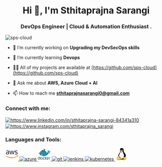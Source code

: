 <h1 align="center">Hi 👋, I'm Sthitaprajna Sarangi</h1>
<h3 align="center">DevOps Engineer | Cloud & Automation Enthusiast .</h3>

<p align="left"> <img src="https://komarev.com/ghpvc/?username=sps-cloud&label=Profile%20views&color=0e75b6&style=flat" alt="sps-cloud" /> </p>

- 🔭 I’m currently working on **Upgrading my DevSecOps skills**

- 🌱 I’m currently learning **Devops**

- 👨‍💻 All of my projects are available at [https://github.com/sps-cloud](https://github.com/sps-cloud)

- 💬 Ask me about **AWS, Azure Cloud + AI**

- 📫 How to reach me **sthitaprajnasarangi0@gmail.com**

<h3 align="left">Connect with me:</h3>
<p align="left">
<a href="https://linkedin.com/in/https://www.linkedin.com/in/sthitaprajna-sarangi-84341a310" target="blank"><img align="center" src="https://raw.githubusercontent.com/rahuldkjain/github-profile-readme-generator/master/src/images/icons/Social/linked-in-alt.svg" alt="https://www.linkedin.com/in/sthitaprajna-sarangi-84341a310" height="30" width="40" /></a>
<a href="https://instagram.com/https://www.instagram.com/sthitaprajna_sarangi" target="blank"><img align="center" src="https://raw.githubusercontent.com/rahuldkjain/github-profile-readme-generator/master/src/images/icons/Social/instagram.svg" alt="https://www.instagram.com/sthitaprajna_sarangi" height="30" width="40" /></a>
</p>

<h3 align="left">Languages and Tools:</h3>
<p align="left"> <a href="https://aws.amazon.com" target="_blank" rel="noreferrer"> <img src="https://raw.githubusercontent.com/devicons/devicon/master/icons/amazonwebservices/amazonwebservices-original-wordmark.svg" alt="aws" width="40" height="40"/> </a> <a href="https://azure.microsoft.com/en-in/" target="_blank" rel="noreferrer"> <img src="https://www.vectorlogo.zone/logos/microsoft_azure/microsoft_azure-icon.svg" alt="azure" width="40" height="40"/> </a> <a href="https://www.docker.com/" target="_blank" rel="noreferrer"> <img src="https://raw.githubusercontent.com/devicons/devicon/master/icons/docker/docker-original-wordmark.svg" alt="docker" width="40" height="40"/> </a> <a href="https://git-scm.com/" target="_blank" rel="noreferrer"> <img src="https://www.vectorlogo.zone/logos/git-scm/git-scm-icon.svg" alt="git" width="40" height="40"/> </a> <a href="https://www.jenkins.io" target="_blank" rel="noreferrer"> <img src="https://www.vectorlogo.zone/logos/jenkins/jenkins-icon.svg" alt="jenkins" width="40" height="40"/> </a> <a href="https://kubernetes.io" target="_blank" rel="noreferrer"> <img src="https://www.vectorlogo.zone/logos/kubernetes/kubernetes-icon.svg" alt="kubernetes" width="40" height="40"/> </a> <a href="https://www.linux.org/" target="_blank" rel="noreferrer"> <img src="https://raw.githubusercontent.com/devicons/devicon/master/icons/linux/linux-original.svg" alt="linux" width="40" height="40"/> </a> </p>

